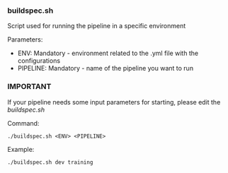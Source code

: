 ### buildspec.sh

Script used for running the pipeline in a specific environment

Parameters:
* ENV: Mandatory - environment related to the .yml file with the configurations
* PIPELINE: Mandatory - name of the pipeline you want to run

### IMPORTANT

If your pipeline needs some input parameters for starting, please edit the *buildspec.sh*

Command:

```
./buildspec.sh <ENV> <PIPELINE>
```

Example:

```
./buildspec.sh dev training

```